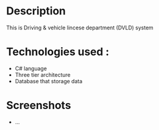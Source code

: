 # Description 
 This is Driving & vehicle lincese department (DVLD) system 

# Technologies used :
- C# language
- Three tier architecture 
- Database that storage data 
# Screenshots 
- ...
